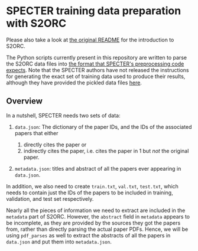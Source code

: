 # SPECTER training data preparation with S2ORC

Please also take a look at [the original README](https://github.com/ronaldseoh/s2orc/blob/master/README_original.md) for the introduction to S2ORC. 

The Python scripts currently present in this repository are written to parse the S2ORC data files into [the format that SPECTER's preprocessing code expects](https://github.com/ronaldseoh/specter#advanced-training-your-own-model). Note that the SPECTER authors have not released the instructions for generating the exact set of training data used to produce their results, although they have provided the pickled data files [here](https://github.com/allenai/specter/issues/2).

## Overview

In a nutshell, SPECTER needs two sets of data:

1. `data.json`: The dictionary of the paper IDs, and the IDs of the associated papers that either
    1. directly cites the paper or
    2. indirectly cites the paper, i.e. cites the paper in 1 but *not* the original paper.

2. `metadata.json`: titles and abstract of all the papers ever appearing in `data.json`.

In addition, we also need to create `train.txt`, `val.txt`, `test.txt`, which needs to contain just the IDs of the papers to be included in training, validation, and test set respectively.

Nearly all the pieces of information we need to extract are included in the `metadata` part of S2ORC. However, the `abstract` field in `metadata` appears to be incomplete, as they are provided by the sources they got the papers from, rather than directly parsing the actual paper PDFs. Hence, we will be using `pdf_parses` as well to extract the abstracts of all the papers in `data.json` and put them into `metadata.json`.
